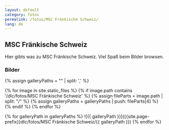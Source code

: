 ```yaml
---
layout: default
category: fotos
permalink: /fotos/MSC Fränkische Schweiz/
lang: de
---
```


## MSC Fränkische Schweiz

Hier gibts was zu MSC Fränkische Schweiz. Viel Spaß beim Bilder browsen.

### Bilder
{% assign galleryPaths = "" | split: ',' %}

{% for image in site.static_files %}
{% if image.path contains '/dlc/fotos/MSC Fränkische Schweiz' %}
        {% assign fileParts = image.path | split: "/" %}
        {% assign galleryPaths = galleryPaths | push: fileParts[4] %}
{% endif %}
{% endfor %}

{% for galleryPath in galleryPaths %}
![{{ galleryPath }}]({{site.page-prefix}}dlc/fotos/MSC Fränkische Schweiz/{{ galleryPath }})
{% endfor %}
